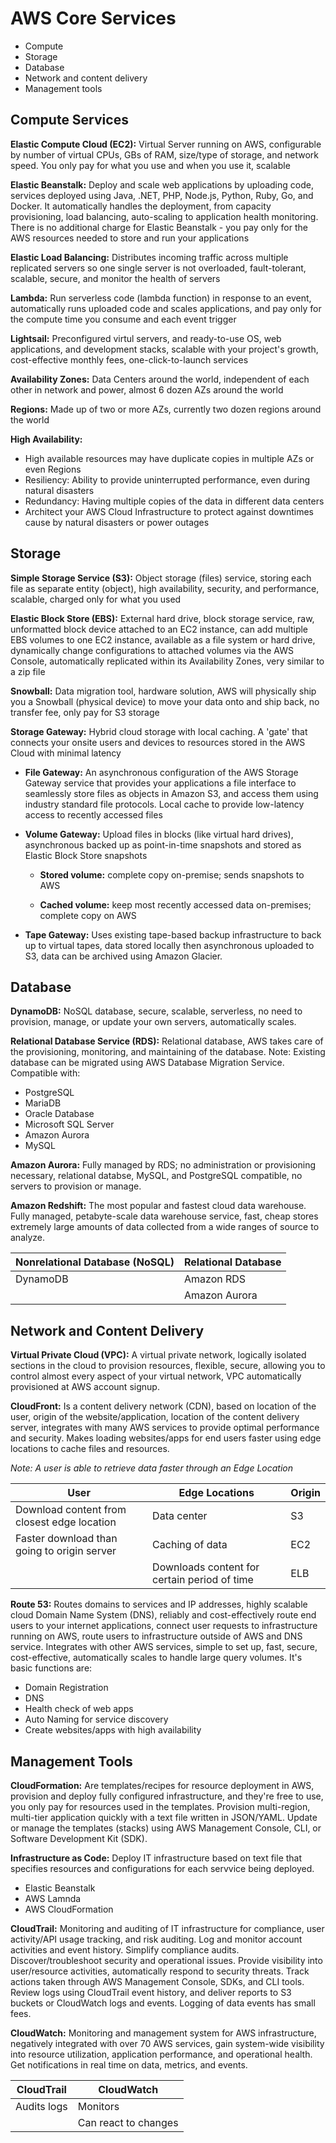 # AWS Core Services
* Compute
* Storage
* Database
* Network and content delivery
* Management tools 

## Compute Services

**Elastic Compute Cloud (EC2):** Virtual Server running on AWS, configurable by number of virtual CPUs, GBs of RAM, size/type of storage, and network speed. You only pay for what you use and when you use it, scalable

**Elastic Beanstalk:** Deploy and scale web applications by uploading code, services deployed using Java, .NET, PHP, Node.js, Python, Ruby, Go, and Docker. It automatically handles the deployment, from capacity provisioning, load balancing, auto-scaling to application health monitoring. There is no additional charge for Elastic Beanstalk - you pay only for the AWS resources needed to store and run your applications

**Elastic Load Balancing:** Distributes incoming traffic across multiple replicated servers so one single server is not overloaded, fault-tolerant, scalable, secure, and monitor the health of servers

**Lambda:** Run serverless code (lambda function) in response to an event, automatically runs uploaded code and scales applications, and pay only for the compute time you consume and each event trigger

**Lightsail:** Preconfigured virtul servers, and ready-to-use OS, web applications, and development stacks, scalable with your project's growth, cost-effective monthly fees, one-click-to-launch services

**Availability Zones:** Data Centers around the world, independent of each other in network and power, almost 6 dozen AZs around the world

**Regions:** Made up of two or more AZs, currently two dozen regions around the world

**High Availability:** 

- High available resources may have duplicate copies in multiple AZs or even Regions
- Resiliency: Ability to provide uninterrupted performance, even during natural disasters
- Redundancy: Having multiple copies of the data in different data centers
- Architect your AWS Cloud Infrastructure to protect against downtimes cause by natural disasters or power outages


## Storage
**Simple Storage Service (S3):** Object storage (files) service, storing each file as separate entity (object), high availability, security, and performance, scalable, charged only for what you used

**Elastic Block Store (EBS):** External hard drive, block storage service, raw, unformatted block device attached to an EC2 instance, can add multiple EBS volumes to one EC2 instance, available as a file system or hard drive, dynamically change configurations to attached volumes via the AWS Console, automatically replicated within its Availability Zones, very similar to a zip file

**Snowball:** Data migration tool, hardware solution, AWS will physically ship you a Snowball (physical device) to move your data onto and ship back, no transfer fee, only pay for S3 storage

**Storage Gateway:** Hybrid cloud storage with local caching. A 'gate' that connects your onsite users and devices to resources stored in the AWS Cloud with minimal latency
- **File Gateway:** An asynchronous configuration of the AWS Storage Gateway service that provides your applications a file interface to seamlessly store files as objects in Amazon S3, and access them using industry standard file protocols. Local cache to provide low-latency access to recently accessed files
- **Volume Gateway:** Upload files in blocks (like virtual hard drives), asynchronous backed up as point-in-time snapshots and stored as Elastic Block Store snapshots
                
     - **Stored volume:** complete copy on-premise; sends snapshots to AWS
     
     - **Cached volume:** keep most recently accessed data on-premises; complete copy on AWS

- **Tape Gateway:** Uses existing tape-based backup infrastructure to back up to virtual tapes, data stored locally then asynchronous uploaded to S3, data can be archived using Amazon Glacier.

## Database
**DynamoDB:** NoSQL database, secure, scalable, serverless, no need to provision, manage, or update your own servers, automatically scales.

**Relational Database Service (RDS):** Relational database, AWS takes care of the provisioning, monitoring, and maintaining of the database. Note: Existing database can be migrated using AWS Database Migration Service. Compatible with:
* PostgreSQL
* MariaDB
* Oracle Database
* Microsoft SQL Server
* Amazon Aurora
* MySQL

**Amazon Aurora:** Fully managed by RDS; no administration or provisioning necessary, relational databse, MySQL, and PostgreSQL compatible, no servers to provision or manage.

**Amazon Redshift:** The most popular and fastest cloud data warehouse. Fully managed, petabyte-scale data warehouse service, fast, cheap stores extremely large amounts of data collected from a wide ranges of source to analyze.


|Nonrelational Database (NoSQL)| Relational Database | 
|------------------------------|---------------------|
| DynamoDB                     | Amazon RDS          |  
|                              | Amazon Aurora       |  


## Network and Content Delivery
**Virtual Private Cloud (VPC):** A virtual private network, logically isolated sections in the cloud to provision resources, flexible, secure, allowing you to control almost every aspect of your virtual network, VPC automatically provisioned at AWS account signup.

**CloudFront:** Is a content delivery network (CDN), based on location of the user, origin of the website/application, location of the content delivery server, integrates with many AWS services to provide optimal performance and security. Makes loading websites/apps for end users faster using edge locations to cache files and resources. 

*Note: A user is able to retrieve data faster through an Edge Location*

|User                                          |Edge Locations                                  |Origin    | 
|----------------------------------------------|------------------------------------------------|----------|
|Download content from closest edge location   |Data center                                     |S3        |   
|Faster download than going to origin server   |Caching of data                                 |EC2       |  
|                                              |Downloads content for certain period of time    |ELB       | 

**Route 53:** Routes domains to services and IP addresses, highly scalable cloud Domain Name System (DNS), reliably and cost-effectively route end users to your internet applications, connect user requests to infrastructure running on AWS, route users to infrastructure outside of AWS and DNS service. Integrates with other AWS services, simple to set up, fast, secure, cost-effective, automatically scales to handle large query volumes. It's basic functions are:
 * Domain Registration
 * DNS
 * Health check of web apps
 * Auto Naming for service discovery
 * Create websites/apps with high availability


## Management Tools
**CloudFormation:** Are templates/recipes for resource deployment in AWS, provision and deploy fully configured infrastructure, and they're free to use, you only pay for resources used in the templates. Provision multi-region, multi-tier application quickly with a text file written in JSON/YAML. Update or manage the templates (stacks) using AWS Management Console, CLI, or Software Development Kit (SDK).

**Infrastructure as Code:** Deploy IT infrastructure based on text file that specifies resources and configurations for each servvice being deployed. 
* Elastic Beanstalk
* AWS Lamnda
* AWS CloudFormation

**CloudTrail:** Monitoring and auditing of IT infrastructure for compliance, user activity/API usage tracking, and risk auditing. Log and monitor account activities and event history. Simplify compliance audits. Discover/troubleshoot security and operational issues. Provide visibility into user/resource activities, automatically respond to security threats. Track actions taken through AWS Management Console, SDKs, and CLI tools. Review logs using CloudTrail event history, and deliver reports to S3 buckets or CloudWatch logs and events. Logging of data events has small fees. 

**CloudWatch:** Monitoring and management system for AWS infrastructure, negatively integrated with over 70 AWS services, gain system-wide visibility into resource utilization, application performance, and operational health. Get notifications in real time on data, metrics, and events. 


|CloudTrail   | CloudWatch           | 
|-------------|----------------------|
| Audits logs | Monitors             |  
|             | Can react to changes |  
